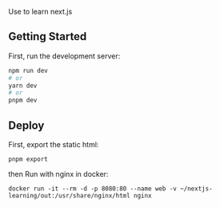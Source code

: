 Use to learn next.js

## Getting Started

First, run the development server:

```bash
npm run dev
# or
yarn dev
# or
pnpm dev
```


## Deploy 

First, export the static html:
```shell
pnpm export
```

then Run with nginx in docker:


```shell
docker run -it --rm -d -p 8080:80 --name web -v ~/nextjs-learning/out:/usr/share/nginx/html nginx
```